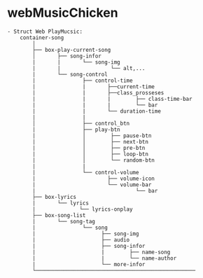 # webMusicChicken

    - Struct Web PlayMucsic:
        container-song
            │
            ├── box-play-current-song
            │       ├── song-infor
            |       |       └── song-img
            |       |                └── alt,...
            |       └── song-control
            |               ├── control-time
            |               |       ├──current-time
            |               |       ├──class_prosseses        
            |               |       |        ├── class-time-bar
            |               |       |        └── bar
            |               |       └── duration-time
            |               |
            │               ├── control_btn
            |               ├── play-btn
            |               │        ├── pause-btn
            |               │        ├── next-btn
            |               │        ├── pre-btn
            |               │        ├── loop-btn
            |               │        └── random-btn
            |               |
            |               └── control-volume
            |                       ├── volume-icon
            |                       └── volume-bar
            |                                └── bar      
            ├── box-lyrics
            |       └── lyrics
            |              └── lyrics-onplay
            ├── box-song-list
            |       └── song-tag
            |               └── song
            |                     ├── song-img
            |                     ├── audio
            |                     ├── song-infor
            |                     |        ├── name-song 
            |                     |        └── name-author
            |                     └── more-infor
            └───────────────────────────────────────────────────





